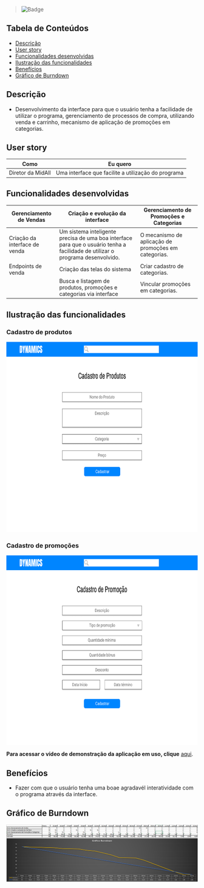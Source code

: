 

> ![Badge](https://img.shields.io/badge/STATUS-CONCLU%C3%8DDO-green)

## Tabela de Conteúdos

 * [Descrição](#descrição)
 * [User story](#user-story)  
 * [Funcionalidades desenvolvidas](#funcionalidades-desenvolvidas)
 * [Ilustração das funcionalidades](#ilustração-das-funcionalidades)
 * [Benefícios](#benefícios)
 * [Gráfico de Burndown](#gráfico-de-burndown)  



## Descrição

- Desenvolvimento da interface para que o usuário tenha a facilidade de utilizar o programa, gerenciamento de processos de compra, utilizando venda e carrinho, mecanismo de aplicação de promoções em categorias.

<p align="justified"> 

## User story
 
 | Como | Eu quero | 
 | ------- | ------- |
 | Diretor da MidAll | Uma interface que facilite a utilização do programa |  
 
 
## Funcionalidades desenvolvidas
  
 | Gerenciamento de Vendas | Criação e evolução da interface | Gerenciamento de Promoções e Categorias |
 | ------- | ------- | ------- |
 | Criação da interface de venda | Um sistema inteligente precisa de uma boa interface para que o usuário tenha a facilidade de utilizar o programa desenvolvido. | O mecanismo de aplicação de promoções em categorias. |
 | Endpoints de venda | Criação das telas do sistema | Criar cadastro de categorias. |
 |  | Busca e listagem de produtos, promoções e categorias via interface | Vincular promoções em categorias. |
   
  
 ## Ilustração das funcionalidades  
  
  ### Cadastro de produtos
  
  <p align="left">
  <img src="https://github.com/TudoDigital/Dynamics/blob/NeyDiniz-patch-1/Docs/Wireframes/Cadastro%20de%20Produtos%20-%20Dynamics%20by%20Tudo%20Digital.png?w=400"height="500" width="650" />
   <p align="right">
    
  ### Cadastro de promoções   
  <p align="left">
  <img align="center" alt="TD-Slack" height="500" width="650" src="https://github.com/TudoDigital/Dynamics/blob/develop_v0_main/Docs/Wireframes/Cadastro%20de%20Promo%C3%A7%C3%A3o%20-%20Dynamics%20by%20Tudo%20Digital.png">
   <p align="right">
   
    
  **Para acessar o vídeo de demonstração da aplicação em uso, clique** [aqui]().  

 ## Benefícios
  
  - Fazer com que o usuário tenha uma boae agradavél interatividade com o programa através da interface.

  
  
  
 ## Gráfico de Burndown
    
  
  ![](https://github.com/TudoDigital/Dynamics/blob/develop-sprint2/Docs/Images/sprint-2.png)
  
  
  

  
  
  
  
 
